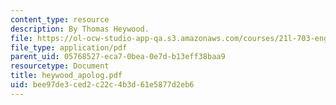 ```yaml
---
content_type: resource
description: By Thomas Heywood.
file: https://ol-ocw-studio-app-qa.s3.amazonaws.com/courses/21l-703-english-renaissance-drama-theatre-and-society-in-the-age-of-shakespeare-fall-2003/bee97de3ced2c22c4b3d61e5877d2eb6_heywood_apolog.pdf
file_type: application/pdf
parent_uid: 05768527-eca7-0bea-0e7d-b13eff38baa9
resourcetype: Document
title: heywood_apolog.pdf
uid: bee97de3-ced2-c22c-4b3d-61e5877d2eb6
---
```

